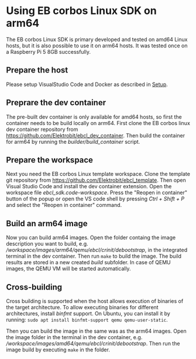 # Using EB corbos Linux SDK on arm64

The EB corbos Linux SDK is primary developed and tested on amd64 Linux hosts,
but it is also possible to use it on arm64 hosts.
It was tested once on a Raspberry Pi 5 8GB successfully.

## Prepare the host

Please setup VisualStudio Code and Docker as described in [Setup](setup.md).

## Preprare the dev container

The pre-built dev container is only available for amd64 hosts,
so first the container needs to be build locally on arm64.
First clone the EB corbos linux dev container repository from https://github.com/Elektrobit/ebcl_dev_container.
Then build the container for arm64 by running the _builder/build_container_ script.

## Prepare the workspace

Next you need the EB corbos Linux template workspace.
Clone the template git repository from https://github.com/Elektrobit/ebcl_template.
Then open Visual Studio Code and install the dev container extension.
Open the workspace file _ebcl_sdk.code-workspace_.
Press the "Reopen in container" button of the popup
or open the VS code shell by pressing _Ctrl + Shift + P_
and select the "Reopen in container" command.

## Build an arm64 image

Now you can build arm64 images.
Open the folder containg the image description you want to build,
e.g. _/workspace/images/arm64/qemu/ebcl/crinit/debootstrap_,
in the integrated terminal in the dev container.
Then run `make` to build the image.
The build results are stored in a new created _build_ subfolder.
In case of QEMU images, the QEMU VM will be started automatically.

## Cross-building

Cross building is supported when the host allows execution of binaries of the target architecture.
To allow executing binaries for different architectures, install _binfmt_ support.
On Ubuntu, you can install it by running: `sudo apt install binfmt-support qemu qemu-user-static`.

Then you can build the image in the same was as the arm64 images.
Open the image folder in the terminal in the dev container,
e.g. _/workspace/images/amd64/qemu/ebcl/crinit/debootstrap_.
Then run the image build by executing `make` in the folder.
